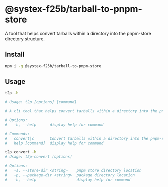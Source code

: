 # @systex-f25b/tarball-to-pnpm-store

A tool that helps convert tarballs within a directory into the pnpm-store directory structure.

## Install

```sh
npm i -g @systex-f25b/tarball-to-pnpm-store
```

## Usage

```sh
t2p -h

# Usage: t2p [options] [command]

# A cli tool that helps convert tarballs within a directory into the pnpm-store directory structure.

# Options:
#   -h, --help      display help for command

# Commands:
#   convert|c       Convert tarballs within a directory into the pnpm-store directory structure.
#   help [command]  display help for command

t2p convert -h
# Usage: t2p-convert [options]

# Options:
#   -s, --store-dir <string>    pnpm store directory location
#   -p, --package-dir <string>  package directory location
#   -h, --help                  display help for command
```
